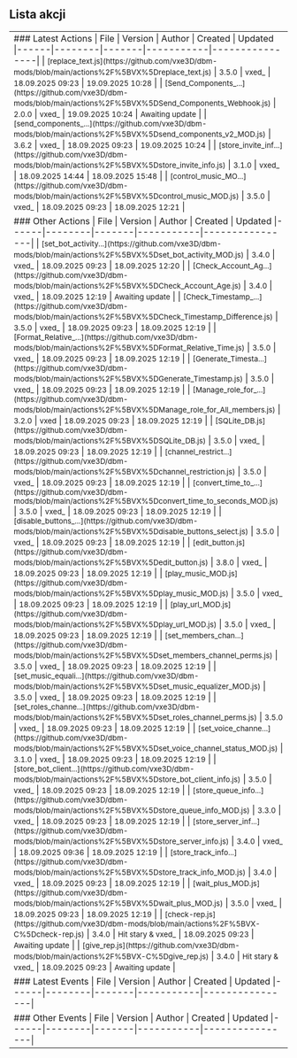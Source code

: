 

## Lista akcji
<!-- ACTIONS_TABLE_START -->

<table>
<tr><td>
### Latest Actions
| File | Version | Author | Created | Updated
|------|--------|-------|-----------|----------------|
| <small>[replace_text.js](https://github.com/vxe3D/dbm-mods/blob/main/actions%2F%5BVX%5Dreplace_text.js)</small> | <small>3.5.0</small> | <small>vxed_</small> | <small>18.09.2025 09:23</small> | <small>19.09.2025 10:28</small> |
| <small>[Send_Components_...](https://github.com/vxe3D/dbm-mods/blob/main/actions%2F%5BVX%5DSend_Components_Webhook.js)</small> | <small>2.0.0</small> | <small>vxed_</small> | <small>19.09.2025 10:24</small> | <small>Awaiting update</small> |
| <small>[send_components_...](https://github.com/vxe3D/dbm-mods/blob/main/actions%2F%5BVX%5Dsend_components_v2_MOD.js)</small> | <small>3.6.2</small> | <small>vxed_</small> | <small>18.09.2025 09:23</small> | <small>19.09.2025 10:24</small> |
| <small>[store_invite_inf...](https://github.com/vxe3D/dbm-mods/blob/main/actions%2F%5BVX%5Dstore_invite_info.js)</small> | <small>3.1.0</small> | <small>vxed_</small> | <small>18.09.2025 14:44</small> | <small>18.09.2025 15:48</small> |
| <small>[control_music_MO...](https://github.com/vxe3D/dbm-mods/blob/main/actions%2F%5BVX%5Dcontrol_music_MOD.js)</small> | <small>3.5.0</small> | <small>vxed_</small> | <small>18.09.2025 09:23</small> | <small>18.09.2025 12:21</small> |
</td></tr>
<tr><td>
### Other Actions
| File | Version | Author | Created | Updated
|------|--------|-------|-----------|----------------|
| <small>[set_bot_activity...](https://github.com/vxe3D/dbm-mods/blob/main/actions%2F%5BVX%5Dset_bot_activity_MOD.js)</small> | <small>3.4.0</small> | <small>vxed_</small> | <small>18.09.2025 09:23</small> | <small>18.09.2025 12:20</small> |
| <small>[Check_Account_Ag...](https://github.com/vxe3D/dbm-mods/blob/main/actions%2F%5BVX%5DCheck_Account_Age.js)</small> | <small>3.4.0</small> | <small>vxed_</small> | <small>18.09.2025 12:19</small> | <small>Awaiting update</small> |
| <small>[Check_Timestamp_...](https://github.com/vxe3D/dbm-mods/blob/main/actions%2F%5BVX%5DCheck_Timestamp_Difference.js)</small> | <small>3.5.0</small> | <small>vxed_</small> | <small>18.09.2025 09:23</small> | <small>18.09.2025 12:19</small> |
| <small>[Format_Relative_...](https://github.com/vxe3D/dbm-mods/blob/main/actions%2F%5BVX%5DFormat_Relative_Time.js)</small> | <small>3.5.0</small> | <small>vxed_</small> | <small>18.09.2025 09:23</small> | <small>18.09.2025 12:19</small> |
| <small>[Generate_Timesta...](https://github.com/vxe3D/dbm-mods/blob/main/actions%2F%5BVX%5DGenerate_Timestamp.js)</small> | <small>3.5.0</small> | <small>vxed_</small> | <small>18.09.2025 09:23</small> | <small>18.09.2025 12:19</small> |
| <small>[Manage_role_for_...](https://github.com/vxe3D/dbm-mods/blob/main/actions%2F%5BVX%5DManage_role_for_All_members.js)</small> | <small>3.2.0</small> | <small>vxed</small> | <small>18.09.2025 09:23</small> | <small>18.09.2025 12:19</small> |
| <small>[SQLite_DB.js](https://github.com/vxe3D/dbm-mods/blob/main/actions%2F%5BVX%5DSQLite_DB.js)</small> | <small>3.5.0</small> | <small>vxed_</small> | <small>18.09.2025 09:23</small> | <small>18.09.2025 12:19</small> |
| <small>[channel_restrict...](https://github.com/vxe3D/dbm-mods/blob/main/actions%2F%5BVX%5Dchannel_restriction.js)</small> | <small>3.5.0</small> | <small>vxed_</small> | <small>18.09.2025 09:23</small> | <small>18.09.2025 12:19</small> |
| <small>[convert_time_to_...](https://github.com/vxe3D/dbm-mods/blob/main/actions%2F%5BVX%5Dconvert_time_to_seconds_MOD.js)</small> | <small>3.5.0</small> | <small>vxed_</small> | <small>18.09.2025 09:23</small> | <small>18.09.2025 12:19</small> |
| <small>[disable_buttons_...](https://github.com/vxe3D/dbm-mods/blob/main/actions%2F%5BVX%5Ddisable_buttons_select.js)</small> | <small>3.5.0</small> | <small>vxed_</small> | <small>18.09.2025 09:23</small> | <small>18.09.2025 12:19</small> |
| <small>[edit_button.js](https://github.com/vxe3D/dbm-mods/blob/main/actions%2F%5BVX%5Dedit_button.js)</small> | <small>3.8.0</small> | <small>vxed_</small> | <small>18.09.2025 09:23</small> | <small>18.09.2025 12:19</small> |
| <small>[play_music_MOD.js](https://github.com/vxe3D/dbm-mods/blob/main/actions%2F%5BVX%5Dplay_music_MOD.js)</small> | <small>3.5.0</small> | <small>vxed_</small> | <small>18.09.2025 09:23</small> | <small>18.09.2025 12:19</small> |
| <small>[play_url_MOD.js](https://github.com/vxe3D/dbm-mods/blob/main/actions%2F%5BVX%5Dplay_url_MOD.js)</small> | <small>3.5.0</small> | <small>vxed_</small> | <small>18.09.2025 09:23</small> | <small>18.09.2025 12:19</small> |
| <small>[set_members_chan...](https://github.com/vxe3D/dbm-mods/blob/main/actions%2F%5BVX%5Dset_members_channel_perms.js)</small> | <small>3.5.0</small> | <small>vxed_</small> | <small>18.09.2025 09:23</small> | <small>18.09.2025 12:19</small> |
| <small>[set_music_equali...](https://github.com/vxe3D/dbm-mods/blob/main/actions%2F%5BVX%5Dset_music_equalizer_MOD.js)</small> | <small>3.5.0</small> | <small>vxed_</small> | <small>18.09.2025 09:23</small> | <small>18.09.2025 12:19</small> |
| <small>[set_roles_channe...](https://github.com/vxe3D/dbm-mods/blob/main/actions%2F%5BVX%5Dset_roles_channel_perms.js)</small> | <small>3.5.0</small> | <small>vxed_</small> | <small>18.09.2025 09:23</small> | <small>18.09.2025 12:19</small> |
| <small>[set_voice_channe...](https://github.com/vxe3D/dbm-mods/blob/main/actions%2F%5BVX%5Dset_voice_channel_status_MOD.js)</small> | <small>3.1.0</small> | <small>vxed_</small> | <small>18.09.2025 09:23</small> | <small>18.09.2025 12:19</small> |
| <small>[store_bot_client...](https://github.com/vxe3D/dbm-mods/blob/main/actions%2F%5BVX%5Dstore_bot_client_info.js)</small> | <small>3.5.0</small> | <small>vxed_</small> | <small>18.09.2025 09:23</small> | <small>18.09.2025 12:19</small> |
| <small>[store_queue_info...](https://github.com/vxe3D/dbm-mods/blob/main/actions%2F%5BVX%5Dstore_queue_info_MOD.js)</small> | <small>3.3.0</small> | <small>vxed_</small> | <small>18.09.2025 09:23</small> | <small>18.09.2025 12:19</small> |
| <small>[store_server_inf...](https://github.com/vxe3D/dbm-mods/blob/main/actions%2F%5BVX%5Dstore_server_info.js)</small> | <small>3.4.0</small> | <small>vxed_</small> | <small>18.09.2025 09:36</small> | <small>18.09.2025 12:19</small> |
| <small>[store_track_info...](https://github.com/vxe3D/dbm-mods/blob/main/actions%2F%5BVX%5Dstore_track_info_MOD.js)</small> | <small>3.4.0</small> | <small>vxed_</small> | <small>18.09.2025 09:23</small> | <small>18.09.2025 12:19</small> |
| <small>[wait_plus_MOD.js](https://github.com/vxe3D/dbm-mods/blob/main/actions%2F%5BVX%5Dwait_plus_MOD.js)</small> | <small>3.5.0</small> | <small>vxed_</small> | <small>18.09.2025 09:23</small> | <small>18.09.2025 12:19</small> |
| <small>[check-rep.js](https://github.com/vxe3D/dbm-mods/blob/main/actions%2F%5BVX-C%5Dcheck-rep.js)</small> | <small>3.4.0</small> | <small>Hit stary & vxed_</small> | <small>18.09.2025 09:23</small> | <small>Awaiting update</small> |
| <small>[give_rep.js](https://github.com/vxe3D/dbm-mods/blob/main/actions%2F%5BVX-C%5Dgive_rep.js)</small> | <small>3.4.0</small> | <small>Hit stary & vxed_</small> | <small>18.09.2025 09:23</small> | <small>Awaiting update</small> |
</td></tr>
<tr><td>
### Latest Events
| File | Version | Author | Created | Updated
|------|--------|-------|-----------|----------------|

</td></tr>
<tr><td>
### Other Events
| File | Version | Author | Created | Updated
|------|--------|-------|-----------|----------------|

</td></tr>
</table>

<!-- ACTIONS_TABLE_END -->
